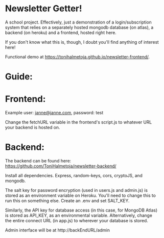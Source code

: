 # Newsletter Getter!

A school project. Effectively, just a demonstration of a login/subscription system that relies on a separately hosted mongodb database (on atlas), a backend (on heroku) and a frontend, hosted right here.

If you don't know what this is, though, I doubt you'll find anything of interest here!

Functional demo at https://tonihalmetoja.github.io/newsletter-frontend/.

# Guide:

# Frontend:

Example user: janne@janne.com, password: test

Change the fetchURL variable in the frontend's script.js to whatever URL your backend is hosted on.

# Backend:

The backend can be found here: https://github.com/ToniHalmetoja/newsletter-backend/

Install all dependencies. Express, random-keys, cors, cryptoJS, and mongodb.

The salt key for password encryption (used in users.js and admin.js) is stored as an environment variable on Heroku. You'll need to change this to run this on something else. Create an .env and set SALT_KEY.

Similarly, the API key for database access (in this case, for MongoDB Atlas) is stored as API_KEY, as an environmental variable. Alternatively, change the entire connect URL (in app.js) to wherever your database is stored.

Admin interface will be at http://backEndURL/admin


